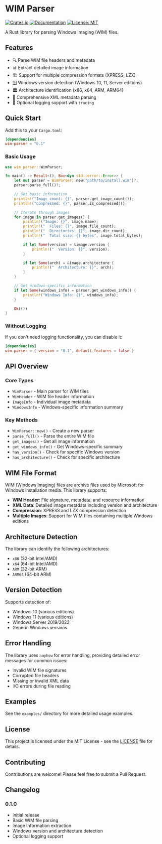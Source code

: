 # WIM Parser

[![Crates.io](https://img.shields.io/crates/v/wim-parser.svg)](https://crates.io/crates/wim-parser)
[![Documentation](https://docs.rs/wim-parser/badge.svg)](https://docs.rs/wim-parser)
[![License: MIT](https://img.shields.io/badge/License-MIT-yellow.svg)](https://opensource.org/licenses/MIT)

A Rust library for parsing Windows Imaging (WIM) files.

## Features

- 🔍 Parse WIM file headers and metadata
- 📊 Extract detailed image information
- 🏗️ Support for multiple compression formats (XPRESS, LZX)
- 🪟 Windows version detection (Windows 10, 11, Server editions)
- 🏛️ Architecture identification (x86, x64, ARM, ARM64)
- 📝 Comprehensive XML metadata parsing
- 🔧 Optional logging support with `tracing`

## Quick Start

Add this to your `Cargo.toml`:

```toml
[dependencies]
wim-parser = "0.1"
```

### Basic Usage

```rust
use wim_parser::WimParser;

fn main() -> Result<(), Box<dyn std::error::Error>> {
    let mut parser = WimParser::new("path/to/install.wim")?;
    parser.parse_full()?;

    // Get basic information
    println!("Image count: {}", parser.get_image_count());
    println!("Compressed: {}", parser.is_compressed());

    // Iterate through images
    for image in parser.get_images() {
        println!("Image: {}", image.name);
        println!("  Files: {}", image.file_count);
        println!("  Directories: {}", image.dir_count);
        println!("  Total size: {} bytes", image.total_bytes);

        if let Some(version) = &image.version {
            println!("  Version: {}", version);
        }

        if let Some(arch) = &image.architecture {
            println!("  Architecture: {}", arch);
        }
    }

    // Get Windows-specific information
    if let Some(windows_info) = parser.get_windows_info() {
        println!("Windows Info: {}", windows_info);
    }

    Ok(())
}
```

### Without Logging

If you don't need logging functionality, you can disable it:

```toml
[dependencies]
wim-parser = { version = "0.1", default-features = false }
```

## API Overview

### Core Types

- `WimParser` - Main parser for WIM files
- `WimHeader` - WIM file header information
- `ImageInfo` - Individual image metadata
- `WindowsInfo` - Windows-specific information summary

### Key Methods

- `WimParser::new()` - Create a new parser
- `parse_full()` - Parse the entire WIM file
- `get_images()` - Get all image information
- `get_windows_info()` - Get Windows-specific summary
- `has_version()` - Check for specific Windows version
- `has_architecture()` - Check for specific architecture

## WIM File Format

WIM (Windows Imaging) files are archive files used by Microsoft for Windows installation media. This library supports:

- **WIM Header**: File signature, metadata, and resource information
- **XML Data**: Detailed image metadata including version and architecture
- **Compression**: XPRESS and LZX compression detection
- **Multiple Images**: Support for WIM files containing multiple Windows editions

## Architecture Detection

The library can identify the following architectures:

- `x86` (32-bit Intel/AMD)
- `x64` (64-bit Intel/AMD)
- `ARM` (32-bit ARM)
- `ARM64` (64-bit ARM)

## Version Detection

Supports detection of:

- Windows 10 (various editions)
- Windows 11 (various editions)
- Windows Server 2019/2022
- Generic Windows versions

## Error Handling

The library uses `anyhow` for error handling, providing detailed error messages for common issues:

- Invalid WIM file signatures
- Corrupted file headers
- Missing or invalid XML data
- I/O errors during file reading

## Examples

See the `examples/` directory for more detailed usage examples.

## License

This project is licensed under the MIT License - see the [LICENSE](LICENSE) file for details.

## Contributing

Contributions are welcome! Please feel free to submit a Pull Request.

## Changelog

### 0.1.0

- Initial release
- Basic WIM file parsing
- Image information extraction
- Windows version and architecture detection
- Optional logging support